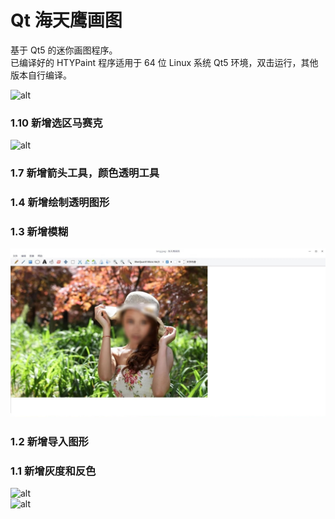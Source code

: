 # Qt 海天鹰画图
基于 Qt5 的迷你画图程序。  
已编译好的 HTYPaint 程序适用于 64 位 Linux 系统 Qt5 环境，双击运行，其他版本自行编译。  

![alt](preview.png)  
### 1.10 新增选区马赛克
![alt](mosaic.png)  
### 1.7 新增箭头工具，颜色透明工具
### 1.4 新增绘制透明图形
### 1.3 新增模糊
![alt](blur.jpg)  
### 1.2 新增导入图形
### 1.1 新增灰度和反色
![alt](gray.png)  
![alt](invert.png)  